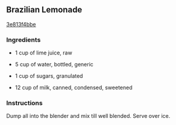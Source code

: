 ## Brazilian Lemonade

[3e813f4bbe](http://www.food.com/recipe/brazilian-lemonade-430351)

### Ingredients

 - 1 cup of lime juice, raw

 - 5 cup of water, bottled, generic

 - 1 cup of sugars, granulated

 - 12 cup of milk, canned, condensed, sweetened

### Instructions

Dump all into the blender and mix till well blended. Serve over ice.